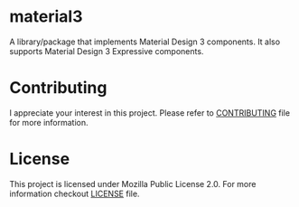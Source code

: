 # material3

A library/package that implements Material Design 3 components. It also supports Material Design 3 Expressive components.

# Contributing

I appreciate your interest in this project. Please refer to [CONTRIBUTING](CONTRIBUTING.md) file for more information.

# License

This project is licensed under Mozilla Public License 2.0. For more information checkout [LICENSE](LICENSE) file.
